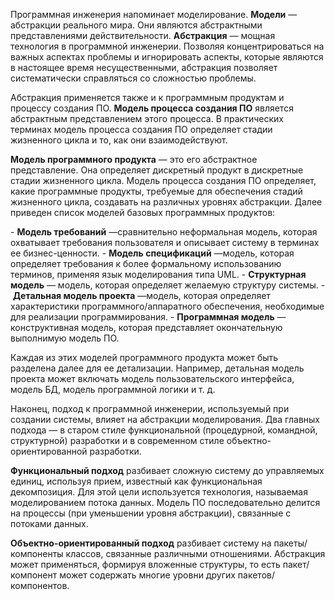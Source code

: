 Программная инженерия напоминает моделирование. **Модели** — абстракции реального мира. Они являются абстрактными представлениями действительности. **Абстракция** — мощная технология в программной инженерии. Позволяя концентрироваться на важных аспектах проблемы и игнорировать аспекты, которые являются в настоящее время несущественными, абстракция позволяет систематически справляться со сложностью проблемы.

Абстракция применяется также и к программным продуктам и процессу создания ПО. **Модель процесса создания ПО** является абстрактным представлением этого процесса. В практических терминах модель процесса создания ПО определяет стадии жизненного цикла и то, как они взаимодействуют.

**Модель программного продукта** — это его абстрактное представление. Она определяет дискретный продукт в дискретные стадии жизненного цикла.
Модель процесса создания ПО определяет, какие программные продукты, требуемые для обеспечения стадий жизненного цикла, создавать на различных уровнях абстракции. Далее приведен список моделей базовых программных продуктов:

- **Модель требований** —сравнительно неформальная модель, которая охватывает требования пользователя и описывает систему в терминах ее бизнес-ценности.
- **Модель спецификаций** —модель, которая определяет требования к более формальному использованию терминов, применяя язык моделирования типа UML.
- **Структурная модель** — модель, которая определяет желаемую структуру системы.
- **Детальная модель проекта** —модель, которая определяет характеристики программного/аппаратного обеспечения, необходимые для реализации программирования.
- **Программная модель** — конструктивная модель, которая представляет окончательную выполнимую модель ПО.

Каждая из этих моделей программного продукта может быть разделена далее для ее детализации. Например, детальная модель проекта может включать модель пользовательского интерфейса, модель БД, модель программной логики и т. д.

Наконец, подход к программной инженерии, используемый при создании системы, влияет на абстракции моделирования. Два главных подхода — в старом стиле функциональной (процедурной, командной, структурной) разработки и в современном стиле объектно-ориентированной разработки.

**Функциональный подход** разбивает сложную систему до управляемых единиц, используя прием, известный как функциональная декомпозиция. Для этой цели используется технология, называемая моделированием потока данных. Модель ПО последовательно делится на процессы (при уменьшении уровня абстракции), связанные с потоками данных.

**Объектно-ориентированный подход** разбивает систему на пакеты/компоненты классов, связанные различными отношениями. Абстракция может применяться, формируя вложенные структуры, то есть пакет/компонент может содержать многие уровни других пакетов/компонентов.
